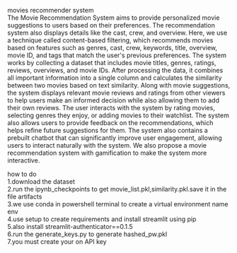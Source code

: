 movies recommender system   
The Movie Recommendation System aims to provide personalized movie suggestions to users based on their preferences. The recommendation system also displays details like the cast, crew, and overview. Here, we use a technique called content-based filtering, which recommends movies based on features such as genres, cast, crew, keywords, title, overview, movie ID, and tags that match the user's previous preferences. The system works by collecting a dataset that includes movie titles, genres, ratings, reviews, overviews, and movie IDs. After processing the data, it combines all important information into a single column and calculates the similarity between two movies based on text similarity. Along with movie suggestions, the system displays relevant movie reviews and ratings from other viewers to help users make an informed decision while also allowing them to add their own reviews. The user interacts with the system by rating movies, selecting genres they enjoy, or adding movies to their watchlist. The system also allows users to provide feedback on the recommendations, which helps refine future suggestions for them. The system also contains a prebuilt chatbot that can significantly improve user engagement, allowing users to interact naturally with the system. We also propose a movie recommendation system with gamification to make the system more interactive.

how to do      
1.download the dataset   
2.run the ipynb_checkpoints to get  movie_list.pkl,similarity.pkl.save it in the file artifacts     
3.we use conda in powershell terminal to create a virtual environment name env     
4.use setup to create requirements and install streamlit using pip     
5.also install streamlit-authenticator==0.1.5    
6.run the generate_keys.py to generate hashed_pw.pkl      
7.you must create your on API key   
